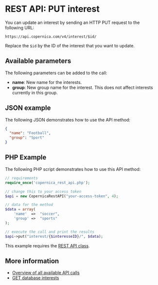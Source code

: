 # REST API: PUT interest

You can update an interest by sending an HTTP PUT request 
to the following URL:

`https://api.copernica.com/v4/interest/$id/`

Replace the `$id` by the ID of the interest that you want to update.

## Available parameters

The following parameters can be added to the call:

* **name**:     New name for the interests.
* **group**:    New group name for the interest. This does not affect 
interests currently in this group.

## JSON example

The following JSON demonstrates how to use the API method:

```json
{
  "name": "Football",
  "group": "Sport"
}
```

## PHP Example

The following PHP script demonstrates how to use this API method:

```php
// requirements
require_once('copernica_rest_api.php');

// change this to your access token
$api = new CopernicaRestAPI("your-access-token", 4);

// data for the method
$data = array(
    'name'  =>  "soccer",
    'group' =>  "sports"
);

// execute the call and print the results
$api->put("interest/{$interesseID}/", $data);
```

This example requires the [REST API class](rest-php).

## More information

* [Overview of all available API calls](rest-api)
* [GET database interests](./rest-get-database-interests)

